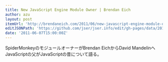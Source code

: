 ```yaml
---
title: New JavaScript Engine Module Owner | Brendan Eich
author: azu
layout: post
itemUrl: 'http://brendaneich.com/2011/06/new-javascript-engine-module-owner/'
editJSONPath: 'https://github.com/jser/jser.info/edit/gh-pages/data/2011/06/index.json'
date: '2011-06-07T15:00:00Z'
---
```

SpiderMonkeyのモジュールオーナーがBrendan EichからDavid Mandelinへ
JavaScriptの父がJavaScriptの昔について語る。
